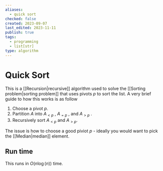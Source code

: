 ```yaml
---
aliases:
  - quick sort
checked: false
created: 2023-09-07
last_edited: 2023-11-11
publish: true
tags:
  - programming
  - list[str]
type: algorithm
---
```

# Quick Sort

This is a [[Recursion|recursive]] algorithm used to solve the [[Sorting problem|sorting problem]] that uses pivots $p$ to sort the list. A very brief guide to how this works is as follow

1. Choose a pivot $p$.
2. Partition $A$ into $A_{<p}$ , $A_{=p}$ , and $A_{>p}$ .
3. Recursively sort $A_{<p}$ and $A_{>p}$.

The issue is how to choose a good piviot $p$ - ideally you would want to pick the [[Median|median]] element.

## Run time

This runs in $O(n\log(n))$ time.
